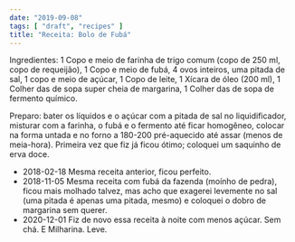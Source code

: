 ```yaml
---
date: "2019-09-08"
tags: [ "draft", "recipes" ]
title: "Receita: Bolo de Fubá"
---
```


Ingredientes: 1 Copo e meio de farinha de trigo comum (copo de 250 ml, copo de requeijão), 1 Copo e meio de fubá, 4 ovos inteiros, uma pitada de sal, 1 copo e meio de açúcar, 1 Copo de leite, 1 Xícara de óleo (200 ml), 1 Colher das de sopa super cheia de margarina, 1 Colher das de sopa de fermento químico.

Preparo: bater os líquidos e o açúcar com a pitada de sal no liquidificador, misturar com a farinha, o fubá e o fermento até ficar homogêneo, colocar na forma untada e no forno a 180-200 pré-aquecido até assar (menos de meia-hora). Primeira vez que fiz já ficou ótimo; coloquei um saquinho de erva doce.

 - 2018-02-18 Mesma receita anterior, ficou perfeito.
 - 2018-11-05 Mesma receita com fubá da fazenda (moínho de pedra), ficou mais molhado talvez, mas acho que exagerei levemente no sal (uma pitada é apenas uma pitada, mesmo) e coloquei o dobro de margarina sem querer.
 - 2020-12-01 Fiz de novo essa receita à noite com menos açúcar. Sem chá. E Milharina. Leve.

